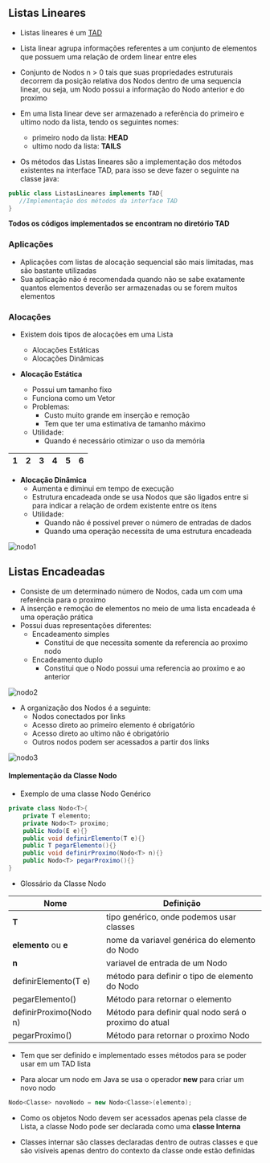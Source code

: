 ## Listas Lineares

* Listas lineares é um [TAD](https://github.com/F4NT0/Algoritmos_Estrutura_Dados/wiki/TAD)

* Lista linear agrupa informações referentes a um conjunto de elementos que possuem uma relação de ordem linear entre eles

* Conjunto de Nodos n > 0 tais que suas propriedades estruturais decorrem da posição relativa dos Nodos dentro de uma sequencia linear, ou seja, um Nodo possui a informação do Nodo anterior e do proximo

* Em uma lista linear deve ser armazenado a referência do primeiro e ultimo nodo da lista, tendo os seguintes nomes:
    * primeiro nodo da lista: **HEAD**
    * ultimo nodo da lista: **TAILS**

* Os métodos das Listas lineares são a implementação dos métodos existentes na interface TAD, para isso se deve fazer o seguinte na classe java:

```java
public class ListasLineares implements TAD{
   //Implementação dos métodos da interface TAD
}
```

**Todos os códigos implementados se encontram no diretório TAD**

### Aplicações

* Aplicações com listas de alocação sequencial são mais limitadas, mas são bastante utilizadas
* Sua aplicação não é recomendada quando não se sabe exatamente quantos elementos deverão ser armazenadas ou se forem muitos elementos

### Alocações

* Existem dois tipos de alocações em uma Lista
    * Alocações Estáticas
    * Alocações Dinâmicas

* **Alocação Estática**
    * Possui um tamanho fixo
    * Funciona como um Vetor
    * Problemas:
        * Custo muito grande em inserção e remoção
        * Tem que ter uma estimativa de tamanho máximo
    * Utilidade:
        * Quando é necessário otimizar o uso da memória

1 | 2 | 3 | 4 | 5 | 6 
-|-|-|-|-|-|

* **Alocação Dinâmica**
    * Aumenta e diminui em tempo de execução
    * Estrutura encadeada onde se usa Nodos que são ligados entre si para indicar a relação de ordem existente entre os itens
    * Utilidade:
        * Quando não é possivel prever o número de entradas de dados
        * Quando uma operação necessita de uma estrutura encadeada

![nodo1](https://github.com/F4NT0/Algoritmos_Estrutura_Dados/wiki/lista/nodo1.png)


## Listas Encadeadas

* Consiste de um determinado número de Nodos, cada um com uma referência para o proximo
* A inserção e remoção de elementos no meio de uma lista encadeada é uma operação prática
* Possui duas representações diferentes:
    * Encadeamento simples
        * Constitui de que necessita somente da referencia ao proximo nodo
    * Encadeamento duplo
        * Constitui que o Nodo possui uma referencia ao proximo e ao anterior

![nodo2](https://github.com/F4NT0/Algoritmos_Estrutura_Dados/wiki/lista/nodo2.png)

* A organização dos Nodos é a seguinte:
   * Nodos conectados por links
   * Acesso direto ao primeiro elemento é obrigatório
   * Acesso direto ao ultimo não é obrigatório
   * Outros nodos podem ser acessados a partir dos links

![nodo3](https://github.com/F4NT0/Algoritmos_Estrutura_Dados/wiki/lista/nodo3.png)

#### Implementação da Classe Nodo

* Exemplo de uma classe Nodo Genérico

```java
private class Nodo<T>{
    private T elemento;
    private Nodo<T> proximo;
    public Nodo(E e){}
    public void definirElemento(T e){}
    public T pegarElemento(){}
    public void definirProximo(Nodo<T> n){}
    public Nodo<T> pegarProximo(){}
}
```
* Glossário da Classe Nodo

Nome | Definição
-----|----------
**T** | tipo genérico, onde podemos usar classes
**elemento** ou **e** | nome da variavel genérica do elemento do Nodo
**n** | variavel de entrada de um Nodo
definirElemento(T e) | método para definir o tipo de elemento do Nodo
pegarElemento() | Método para retornar o elemento
definirProximo(Nodo<T> n) | Método para definir qual nodo será o proximo do atual
pegarProximo() | Método para retornar o proximo Nodo


* Tem que ser definido e implementado esses métodos para se poder usar em um TAD lista

* Para alocar um nodo em Java se usa o operador **new** para criar um novo nodo

```java
Nodo<Classe> novoNodo = new Nodo<Classe>(elemento);
```

* Como os objetos Nodo devem ser acessados apenas pela classe de Lista, a classe Nodo pode ser declarada como uma **classe Interna**

* Classes internar são classes declaradas dentro de outras classes e que são visíveis apenas dentro do contexto da classe onde estão definidas
